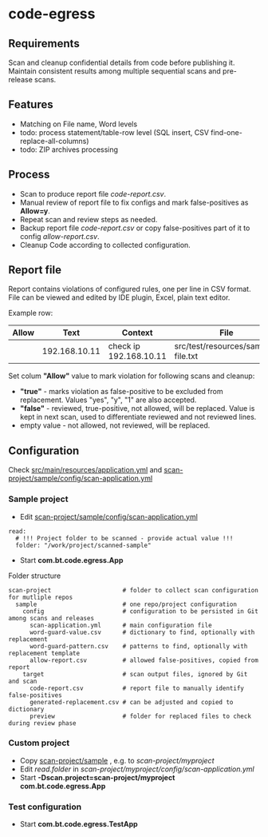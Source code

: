 # code-egress

## Requirements
Scan and cleanup confidential details from code before publishing it.
Maintain consistent results among multiple sequential scans and pre-release scans.

## Features
- Matching on File name, Word levels
- todo: process statement/table-row level (SQL insert, CSV find-one-replace-all-columns)  
- todo: ZIP archives processing

## Process
- Scan to produce report file *code-report.csv*.
- Manual review of report file to fix configs and mark false-positives as **Allow=y**.
- Repeat scan and review steps as needed. 
- Backup report file *code-report.csv* or copy false-positives part of it to config *allow-report.csv*. 
- Cleanup Code according to collected configuration.

## Report file
Report contains violations of configured rules, one per line in CSV format.
File can be viewed and edited by IDE plugin, Excel, plain text editor.

Example row:

| Allow | Text           | Context                 | File | Line | Replacement | Comment                 |
|-------|----------------|-------------------------|------|------|-------------|-------------------------|
|       | 192.168.10.11 | check ip 192.168.10.11 | src/test/resources/sample-file.txt | 9 | h1163712847.domain.local | Pattern \d{1,3}\.\d{1,3}\.\d{1,3}\.\d{1,3} |

Set colum **"Allow"** value to mark violation for following scans and cleanup:
- **"true"** - marks violation as false-positive to be excluded from replacement. Values "yes", "y", "1" are also accepted.
- **"false"** - reviewed, true-positive, not allowed, will be replaced. Value is kept in next scan, used to differentiate reviewed and not reviewed lines.
- empty value - not allowed, not reviewed, will be replaced.

## Configuration
Check [src/main/resources/application.yml](src/main/resources/application.yml) and [scan-project/sample/config/scan-application.yml](scan-project/sample/config/scan-application.yml)

### Sample project 

- Edit [scan-project/sample/config/scan-application.yml](scan-project/sample/config/scan-application.yml)

```
read:
  # !!! Project folder to be scanned - provide actual value !!!
  folder: "/work/project/scanned-sample"
```

- Start **com.bt.code.egress.App**

Folder structure

```
scan-project                    # folder to collect scan configuration for mutliple repos
  sample                        # one repo/project configuration
    config                      # configuration to be persisted in Git among scans and releases
      scan-application.yml      # main configuration file
      word-guard-value.csv      # dictionary to find, optionally with replacement
      word-guard-pattern.csv    # patterns to find, optionally with replacement template
      allow-report.csv          # allowed false-positives, copied from report
    target                      # scan output files, ignored by Git and scan                        
      code-report.csv           # report file to manually identify false-positives
      generated-replacement.csv # can be adjusted and copied to dictionary
      preview                   # folder for replaced files to check during review phase
```

### Custom project

- Copy [scan-project/sample](scan-project/sample) , e.g. to *scan-project/myproject*
- Edit *read.folder* in *scan-project/myproject/config/scan-application.yml*
- Start **-Dscan.project=scan-project/myproject com.bt.code.egress.App**

### Test configuration

- Start **com.bt.code.egress.TestApp**
